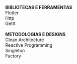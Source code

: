 <b> BIBLIOTECAS E FERRAMENTAS </b>
<br>
Flutter
<br>
Http
<br>
GetIt
<br>
<br>
<b> METODOLOGIAS E DESIGNS </b>
<br>
Clean Architecture 
<br>
Reactive Programming
<br>
Singleton
<br>
Factory
<br>
